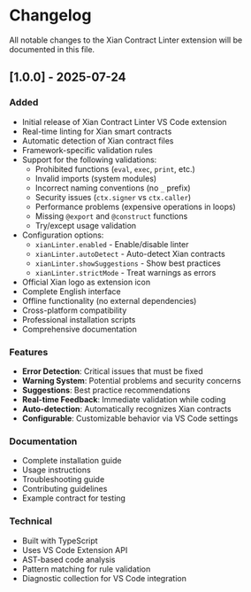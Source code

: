 # Changelog

All notable changes to the Xian Contract Linter extension will be documented in this file.

## [1.0.0] - 2025-07-24

### Added
- Initial release of Xian Contract Linter VS Code extension
- Real-time linting for Xian smart contracts
- Automatic detection of Xian contract files
- Framework-specific validation rules
- Support for the following validations:
  - Prohibited functions (`eval`, `exec`, `print`, etc.)
  - Invalid imports (system modules)
  - Incorrect naming conventions (no `_` prefix)
  - Security issues (`ctx.signer` vs `ctx.caller`)
  - Performance problems (expensive operations in loops)
  - Missing `@export` and `@construct` functions
  - Try/except usage validation
- Configuration options:
  - `xianLinter.enabled` - Enable/disable linter
  - `xianLinter.autoDetect` - Auto-detect Xian contracts
  - `xianLinter.showSuggestions` - Show best practices
  - `xianLinter.strictMode` - Treat warnings as errors
- Official Xian logo as extension icon
- Complete English interface
- Offline functionality (no external dependencies)
- Cross-platform compatibility
- Professional installation scripts
- Comprehensive documentation

### Features
- **Error Detection**: Critical issues that must be fixed
- **Warning System**: Potential problems and security concerns
- **Suggestions**: Best practice recommendations
- **Real-time Feedback**: Immediate validation while coding
- **Auto-detection**: Automatically recognizes Xian contracts
- **Configurable**: Customizable behavior via VS Code settings

### Documentation
- Complete installation guide
- Usage instructions
- Troubleshooting guide
- Contributing guidelines
- Example contract for testing

### Technical
- Built with TypeScript
- Uses VS Code Extension API
- AST-based code analysis
- Pattern matching for rule validation
- Diagnostic collection for VS Code integration